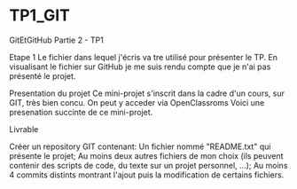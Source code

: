 # TP1_GIT
GitEtGitHub Partie 2 - TP1

Etape 1
Le fichier dans lequel j'écris va tre utilisé pour présenter le TP.
En visualisant le fichier sur GitHub je me suis rendu compte que je n'ai pas présenté le projet.

Presentation du projet
Ce mini-projet s'inscrit dans la cadre d'un cours, sur GIT, très bien concu. On peut y acceder via OpenClassroms
Voici une presenation succinte de ce mini-projet.

Livrable

Créer un repository GIT contenant:
Un fichier nommé "README.txt" qui présente le projet;
Au moins deux autres fichiers de mon choix (ils peuvent contenir des scripts de code, du texte sur un projet personnel, ...);
Au moins 4 commits distints montrant l'ajout puis la modification de certains fichiers.
